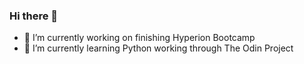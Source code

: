 ### Hi there 👋

- 🔭 I’m currently working on finishing Hyperion Bootcamp
- 🌱 I’m currently learning Python working through The Odin Project

